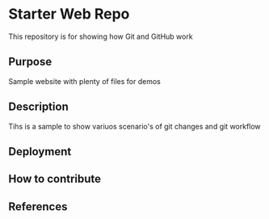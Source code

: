 # Starter Web Repo

This repository is for showing how Git and GitHub work

## Purpose

Sample website with plenty of files for demos

## Description

Tihs is a sample to show variuos scenario's of git changes and git workflow

## Deployment

## How to contribute

## References
